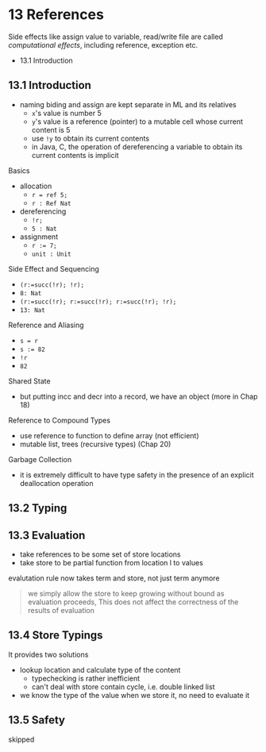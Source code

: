 # 13 References

Side effects like assign value to variable, read/write file are called
*computational effects*, including reference, exception etc.

- 13.1 Introduction

## 13.1 Introduction

- naming biding and assign are kept separate in ML and its relatives
  - `x`'s value is number 5
  - `y`'s value is a reference (pointer) to a mutable cell whose current content is 5
  - use `!y` to obtain its current contents
  - in Java, C, the operation of dereferencing a variable to obtain its current contents is implicit

Basics

- allocation
  - `r = ref 5;`
  - `r : Ref Nat`
- dereferencing
  - `!r;`
  - `5 : Nat`
- assignment
  - `r := 7;`
  - `unit : Unit`

Side Effect and Sequencing

- `(r:=succ(!r); !r);`
- `8: Nat`
- `(r:=succ(!r); r:=succ(!r); r:=succ(!r); !r);`
- `13: Nat`

Reference and Aliasing

- `s = r`
- `s := 82`
- `!r`
- `82`

Shared State 

- but putting incc and decr into a record, we have an object (more in Chap 18)

Reference to Compound Types

- use reference to function to define array (not efficient)
- mutable list, trees (recursive types) (Chap 20)

Garbage Collection

- it is extremely difficult to have type safety in the presence of an explicit deallocation operation

## 13.2 Typing

## 13.3 Evaluation

- take references to be some set of store locations
- take store to be partial function from location l to values

evalutation rule now takes term and store, not just term anymore

> we simply allow the store to keep growing without bound as evaluation proceeds, This does not affect the correctness of the results of evaluation

## 13.4 Store Typings

It provides two solutions

- lookup location and calculate type of the content
  - typechecking is rather inefficient
  - can't deal with store contain cycle, i.e. double linked list
- we know the type of the value when we store it, no need to evaluate it

## 13.5 Safety

skipped



